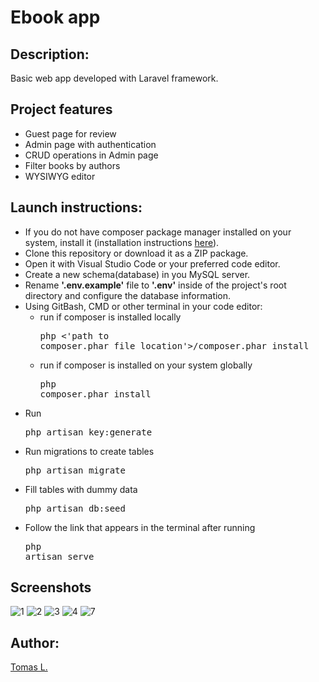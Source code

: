 
# Ebook app

## Description:

Basic web app developed with Laravel framework. 

## Project features

- Guest page for review
- Admin page with authentication
- CRUD operations in Admin page
- Filter books by authors
- WYSIWYG editor

## Launch instructions:

-   If you do not have composer package manager installed on your system, install it (installation instructions [here](https://getcomposer.org/download)).
-   Clone this repository or download it as a ZIP package.
-   Open it with Visual Studio Code or your preferred code editor.
-   Create a new schema(database) in you MySQL server.
-   Rename **'.env.example'** file to **'.env'** inside of the project's root directory and configure the database information.
-   Using GitBash, CMD or other terminal in your code editor:
    -   run if composer is installed locally <pre>php <'path to composer.phar file location'>/composer.phar install</pre>
    -   run if composer is installed on your system globally  <pre>php composer.phar install</pre>
-   Run <pre>php artisan key:generate</pre>
-   Run migrations to create tables<pre>php artisan migrate</pre> 
-   Fill tables with dummy data <pre>php artisan db:seed</pre>
-   Follow the link that appears in the terminal after running <pre>php artisan serve</pre>


## Screenshots

![1](https://user-images.githubusercontent.com/72792707/133806156-54900533-14e8-444e-b8cb-9a613f26a03d.JPG)
![2](https://user-images.githubusercontent.com/72792707/133806159-267b4bef-475a-4988-992f-5e1435ffc828.JPG)
![3](https://user-images.githubusercontent.com/72792707/133806163-089455e0-8b1d-4078-81cd-6061a697da48.JPG)
![4](https://user-images.githubusercontent.com/72792707/133806164-aa50cf5d-8ea7-4280-8070-0cb0b657e3e7.JPG)
![7](https://user-images.githubusercontent.com/72792707/133806657-ecee0f76-6ef5-4beb-b0cb-31e1b963192a.JPG)

## Author:

[Tomas L.](https://github.com/tomas-land)